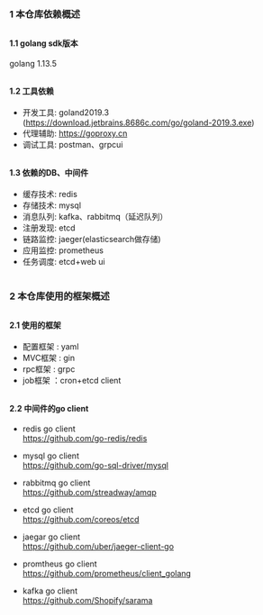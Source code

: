 # <h3>1 本仓库依赖概述</h3>
## <h4>1.1 golang sdk版本</h4>
golang 1.13.5

## <h4>1.2 工具依赖</h4>
- 开发工具: goland2019.3 (https://download.jetbrains.8686c.com/go/goland-2019.3.exe)
- 代理辅助: https://goproxy.cn
- 调试工具: postman、grpcui

## <h4>1.3 依赖的DB、中间件</h4>
- 缓存技术: redis
- 存储技术: mysql
- 消息队列: kafka、rabbitmq（延迟队列）
- 注册发现: etcd
- 链路监控: jaeger(elasticsearch做存储)
- 应用监控: prometheus
- 任务调度: etcd+web ui

# <h3>2 本仓库使用的框架概述</h3>
## <h4>2.1 使用的框架</h4>
- 配置框架 : yaml
- MVC框架 : gin
- rpc框架 : grpc
- job框架 ：cron+etcd client

## <h4>2.2 中间件的go client</h4>
- redis go client<br>
 https://github.com/go-redis/redis
 
- mysql go client<br> 
https://github.com/go-sql-driver/mysql

- rabbitmq go client<br> 
https://github.com/streadway/amqp

- etcd go client<br>
 https://github.com/coreos/etcd

- jaegar go client<br> 
https://github.com/uber/jaeger-client-go

- promtheus go client<br>
https://github.com/prometheus/client_golang

- kafka go client<br>
https://github.com/Shopify/sarama